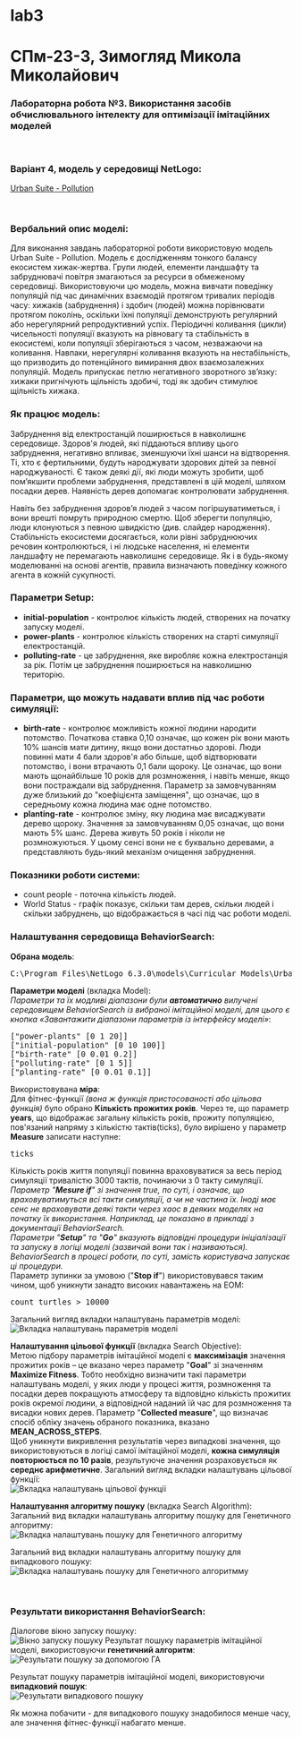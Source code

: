 # lab3
# СПм-23-3, Зимогляд Микола Миколайович
### Лабораторна робота №**3**. Використання засобів обчислювального інтелекту для оптимізації імітаційних моделей

<br>

### Варіант 4, модель у середовищі NetLogo:
[Urban Suite - Pollution](http://www.netlogoweb.org/launch#http://www.netlogoweb.org/assets/modelslib/Curricular%20Models/Urban%20Suite/Urban%20Suite%20-%20Pollution.nlogo)

<br>

### Вербальний опис моделі:
Для виконання завдань лабораторної роботи використовую модель Urban Suite - Pollution. Модель є дослідженням тонкого балансу екосистем хижак-жертва. Групи людей, елементи ландшафту та забруднювачі повітря змагаються за ресурси в обмеженому середовищі. 
Використовуючи цю модель, можна вивчати поведінку популяцій під час динамічних взаємодій протягом тривалих періодів часу: хижаків (забруднення) і здобич (людей) можна порівнювати протягом поколінь, оскільки їхні популяції демонструють регулярний або нерегулярний репродуктивний успіх. Періодичні коливання (цикли) чисельності популяції вказують на рівновагу та стабільність в екосистемі, коли популяції зберігаються з часом, незважаючи на коливання. Навпаки, нерегулярні коливання вказують на нестабільність, що призводить до потенційного вимирання двох взаємозалежних популяцій. Модель припускає петлю негативного зворотного зв’язку: хижаки пригнічують щільність здобичі, тоді як здобич стимулює щільність хижака.
### Як працює модель:
Забруднення від електростанцій поширюється в навколишнє середовище. Здоров'я людей, які піддаються впливу цього забруднення, негативно впливає, зменшуючи їхні шанси на відтворення. Ті, хто є фертильними, будуть народжувати здорових дітей за певної народжуваності. Є також деякі дії, які люди можуть зробити, щоб пом’якшити проблеми забруднення, представлені в цій моделі, шляхом посадки дерев. Наявність дерев допомагає контролювати забруднення.

Навіть без забруднення здоров’я людей з часом погіршуватиметься, і вони врешті помруть природною смертю. Щоб зберегти популяцію, люди клонуються з певною швидкістю (див. слайдер народження). Стабільність екосистеми досягається, коли рівні забруднюючих речовин контролюються, і ні людське населення, ні елементи ландшафту не перемагають навколишнє середовище. Як і в будь-якому моделюванні на основі агентів, правила визначають поведінку кожного агента в кожній сукупності.

### Параметри Setup:
- **initial-population** - контролює кількість людей, створених на початку запуску моделі.
- **power-plants** - контролює кількість створених на старті симуляції електростанцій.
- **polluting-rate** - це забруднення, яке виробляє кожна електростанція за рік. Потім це забруднення поширюється на навколишню територію.

### Параметри, що можуть надавати вплив під час роботи симуляції:
- **birth-rate** - контролює можливість кожної людини народити потомство. Початкова ставка 0,10 означає, що кожен рік вони мають 10% шансів мати дитину, якщо вони достатньо здорові. Люди повинні мати 4 бали здоров'я або більше, щоб відтворювати потомство, і вони втрачають 0,1 бали щороку. Це означає, що вони мають щонайбільше 10 років для розмноження, і навіть менше, якщо вони постраждали від забруднення. Параметр за замовчуванням дуже близький до "коефіцієнта заміщення", що означає, що в середньому кожна людина має одне потомство.
- **planting-rate** - контролює зміну, яку людина має висаджувати дерево щороку. Значення за замовчуванням 0,05 означає, що вони мають 5% шанс. Дерева живуть 50 років і ніколи не розмножуються. У цьому сенсі вони не є буквально деревами, а представляють будь-який механізм очищення забруднення.

### Показники роботи системи:
- count people - поточна кількість людей.
- World Status - графік показує, скільки там дерев, скільки людей і скільки забруднень, що відображається в часі під час роботи моделі.


### Налаштування середовища BehaviorSearch:

**Обрана модель**:
<pre>
C:\Program Files\NetLogo 6.3.0\models\Curricular Models\Urban Suite\Urban Suite - Pollution.nlogo
</pre>
**Параметри моделі** (вкладка Model):  
*Параметри та їх модливі діапазони були **автоматично** вилучені середовищем BehaviorSearch із вибраної імітаційної моделі, для цього є кнопка «Завантажити діапазони параметрів із інтерфейсу моделі»*:
<pre>
["power-plants" [0 1 20]]
["initial-population" [0 10 100]]
["birth-rate" [0 0.01 0.2]]
["polluting-rate" [0 1 5]]
["planting-rate" [0 0.01 0.1]]
</pre>
Використовувана **міра**:  
Для фітнес-функції *(вона ж функція пристосованості або цільова функція)* було обрано **Кількість прожитих років**. Через те, що параметр **years**, що відображає загальну кількість років, прожиту популяцією, пов'язаний напряму з кількістю тактів(ticks), було вирішено у параметр **Measure** записати наступне:
<pre>
ticks
</pre>
Кількість років життя популяції повинна враховуватися за весь період симуляції тривалістю 3000 тактів, починаючи з 0 такту симуляції.  
*Параметр "**Mesure if**" зі значення true, по суті, і означає, що враховуватимуться всі такти симуляції, а чи не частина їх. Іноді має сенс не враховувати деякі такти через хаос в деяких моделях на початку їх використання. Наприклад, це показано в прикладі з документації BehaviorSearch.  
Параметри "**Setup**" та "**Go**" вказують відповідні процедури ініціалізації та запуску в логіці моделі (зазвичай вони так і називаються). BehaviorSearch в процесі роботи, по суті, замість користувача запускає ці процедури.*  
Параметр зупинки за умовою ("**Stop if**") використовувався таким чином, щоб уникнути занадто високих навантажень на ЕОМ:
<pre>
count turtles > 10000
</pre>
Загальний вигляд вкладки налаштувань параметрів моделі:  
![Вкладка налаштувань параметрів моделі](example-parameters.png)

**Налаштування цільової функції** (вкладка Search Objective):  
Метою підбору параметрів імітаційної моделі є **максимізація** значення прожитих років – це вказано через параметр "**Goal**" зі значенням **Maximize Fitness**. Тобто необхідно визначити такі параметри налаштувань моделі, у яких люди у процесі життя, розмноження та посадки дерев покращують атмосферу та відповідно кількість прожитих років окремої людини, а відповідной наданий їй час для розмноження та висадки нових дерев. Параметр "**Collected measure**", що визначає спосіб обліку значень обраного показника, вказано **MEAN_ACROSS_STEPS**.  
Щоб уникнути викривлення результатів через випадкові значення, що використовуються в логіці самої імітаційної моделі, **кожна симуляція повторюється по 10 разів**, результуюче значення розраховується як **середнє арифметичне**. 
Загальний вигляд вкладки налаштувань цільової функції:  
![Вкладка налаштувань цільової функції](example-objective.png)

**Налаштування алгоритму пошуку** (вкладка Search Algorithm):  
Загальний вид вкладки налаштувань алгоритму пошуку для Генетичного алгоритму:  
![Вкладка налаштувань пошуку для Генетичного алгоритму](example-search_GA.png)

Загальний вид вкладки налаштувань алгоритму пошуку для випадкового пошуку:
![Вкладка налаштувань пошуку для Генетичного алгоритмму](example-search_RS.png)

<br>

### Результати використання BehaviorSearch:
Діалогове вікно запуску пошуку:  
![Вікно запуску пошуку](example-dialog.png)
Результат пошуку параметрів імітаційної моделі, використовуючи **генетичний алгоритм**:  
![Результати пошуку за допомогою ГА](example-result-ga.png)

Результат пошуку параметрів імітаційної моделі, використовуючи **випадковий пошук**:  
![Результати випадкового пошуку](example-result-rs.png)

Як можна побачити - для випадкового пошуку знадобилося менше часу, але значення фітнес-функції набагато менше.
